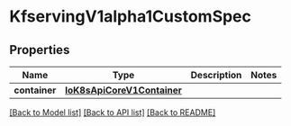 # KfservingV1alpha1CustomSpec

## Properties
Name | Type | Description | Notes
------------ | ------------- | ------------- | -------------
**container** | [**IoK8sApiCoreV1Container**](IoK8sApiCoreV1Container.md) |  | 

[[Back to Model list]](../README.md#documentation-for-models) [[Back to API list]](../README.md#documentation-for-api-endpoints) [[Back to README]](../README.md)


